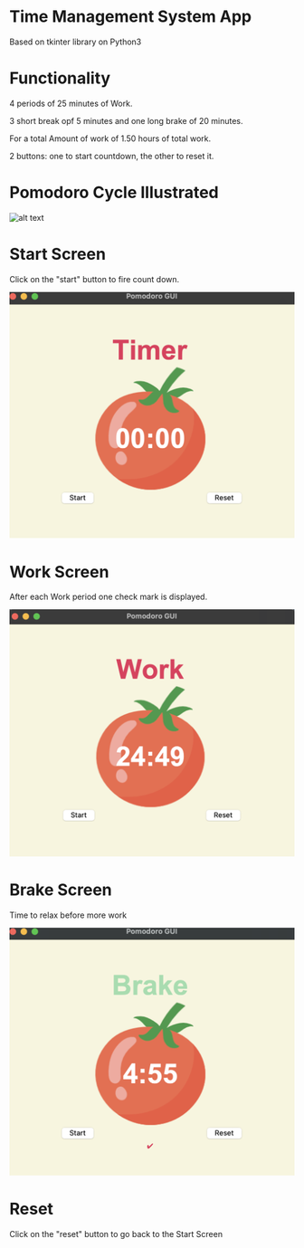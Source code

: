 # Time Management System App

Based on tkinter library on Python3

# Functionality

4 periods of 25 minutes of Work.

3 short break opf 5 minutes and one long brake of 20 minutes.

For a total Amount of work of 1.50 hours of total work.

2 buttons: one to start countdown, the other to reset it.

# Pomodoro Cycle Illustrated

![alt text](https://miro.medium.com/max/1400/1*J-df6qhTu_1PVd-MmMI_EQ.png)


# Start Screen 

Click on the "start" button to fire count down.

![alt text](./screenshots/start_timer.png)



# Work Screen 

After each Work period one check mark is displayed.

![alt text](./screenshots/work_cycle.png)


# Brake Screen

Time to relax before more work

![alt text](./screenshots/brake_cycle.png)


# Reset

Click on the "reset" button to go back to the Start Screen
